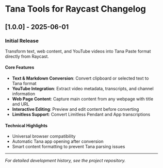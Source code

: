 # Tana Tools for Raycast Changelog

## [1.0.0] - 2025-06-01

### Initial Release

Transform text, web content, and YouTube videos into Tana Paste format directly from Raycast.

#### Core Features

- **Text & Markdown Conversion**: Convert clipboard or selected text to Tana format
- **YouTube Integration**: Extract video metadata, transcripts, and channel information
- **Web Page Content**: Capture main content from any webpage with title and URL
- **Interactive Editing**: Preview and edit content before converting
- **Limitless Support**: Convert Limitless Pendant and App transcriptions

#### Technical Highlights

- Universal browser compatibility
- Automatic Tana app opening after conversion
- Smart content formatting to prevent Tana parsing issues

---

*For detailed development history, see the project repository.*
